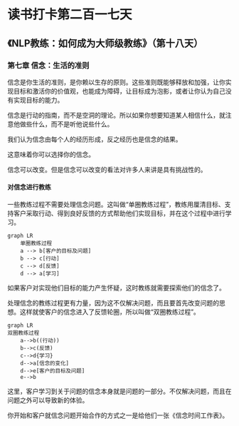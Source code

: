 读书打卡第二百一七天
===

《NLP教练：如何成为大师级教练》（第十八天）
---

### 第七章 信念：生活的准则

信念是你生活的准则，是你赖以生存的原则。这些准则既能够释放和加强，让你实现目标和激活你的价值观，也能成为障碍，让目标成为泡影，或者让你认为自己没有实现目标的能力。

信念是行动的指南，而不是空洞的理论。所以如果你想要知道某人相信什么，就注意他做些什么，而不是听他说些什么。

我们认为信念由每个人的经历形成，反之经历也是信念的结果。

这意味着你可以选择你的信念。

信念可以改变。但是信念可以改变的看法对许多人来讲是具有挑战性的。

#### 对信念进行教练

一些教练过程不需要处理信念问题。这叫做“单圈教练过程”，教练用厘清目标、支持客户采取行动、得到良好反馈的方式帮助他们实现目标，并在这个过程中进行学习。
```mermaid
graph LR
    单圈教练过程
    a --> b[客户的目标及问题]
    b --> c[行动]
    c --> d[反馈]
    d --> a[学习]
```
如果客户对实现他们目标的能力产生怀疑，这时教练就需要探索他们的信念了。

处理信念的教练过程更有力量，因为这不仅解决问题，而且要首先改变问题的思想。这样就使客户的信念进入了反馈轮圈，所以叫做“双圈教练过程”。

```mermaid
graph LR
双圈教练过程
    a-->b((行动))
    b-->c(反馈)
    c-->d{学习}
    d-->a[信念的变化]
    d-->e[客户的目标及问题]
    e-->b
```

这里，客户学习到关于问题的信念本身就是问题的一部分。不仅解决问题，而且在问题之外可以导致新的体验。

你开始和客户就信念问题开始合作的方式之一是给他们一张《信念时间工作表》。